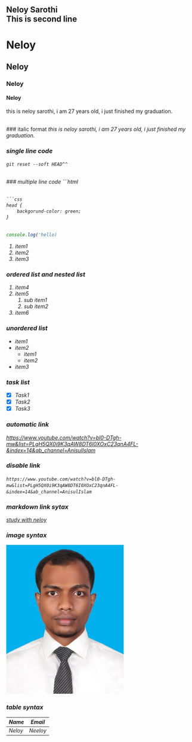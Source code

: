 <!--markdown tutorial-->
Neloy Sarothi<br/>
This is second line
---
# Neloy 
## Neloy
### Neloy
#### Neloy

<p>this is neloy sarothi, i am 27 years old, i just finished my graduation.<p/>


<br/>
### italic format
<i>this is neloy sarothi, i am 27 years old, i just finished my graduation.<i/>

### single line code
`git reset --soft HEAD^^`


<br/>
### multiple line code
```html
<html>
<head><head/>
<body><body/>

<html/>

```

```css
head {
    backgorund-color: green;
}
```

```javascript

console.log('hello)
```

<ol>
 <li>item1</li>
 <li>item2</li>
 <li>item3</li>
</ol>

### ordered list and nested list
1. item4
2. item5
   1. sub item1
   2. sub item2
3. item6

### unordered list
- item1
- item2
   - item1
   - item2
- item3

### task list
-[x] Task1
-[x] Task2
-[x] Task3

### automatic link
https://www.youtube.com/watch?v=bl0-DTgh-mw&list=PLgH5QX0i9K3qAW8DT6I0XOxC23qnA4FL-&index=14&ab_channel=AnisulIslam

### disable link 
`https://www.youtube.com/watch?v=bl0-DTgh-mw&list=PLgH5QX0i9K3qAW8DT6I0XOxC23qnA4FL-&index=14&ab_channel=AnisulIslam`

### markdown link sytax
[study with neloy](https://www.youtube.com/watch?v=bl0-DTgh-mw&list=PLgH5QX0i9K3qAW8DT6I0XOxC23qnA4FL-&index=14&ab_channel=AnisulIslam)


### image syntax
<!-- ![alt text](./images/Neloy.jpg) -->
<img src="./images/Neloy.JPG" title="profile image"/>


### table syntax
| Name | Email |
| -----|--------|
|Neloy | Neeloy|
